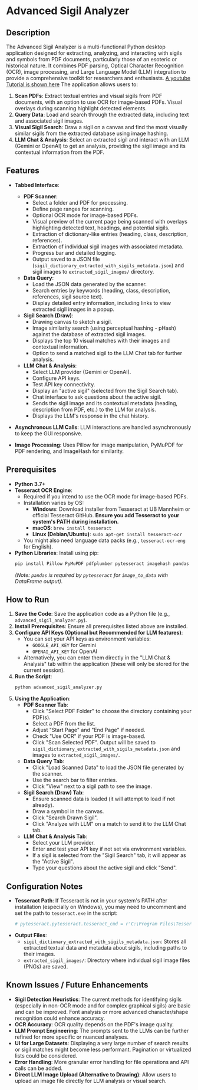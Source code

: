 # Advanced Sigil Analyzer

## Description

The Advanced Sigil Analyzer is a multi-functional Python desktop application designed for extracting, analyzing, and interacting with sigils and symbols from PDF documents, particularly those of an esoteric or historical nature. It combines PDF parsing, Optical Character Recognition (OCR), image processing, and Large Language Model (LLM) integration to provide a comprehensive toolkit for researchers and enthusiasts.
[A youtube Tutorial is shown here](https://youtu.be/VOzuVdyA3LQ)
The application allows users to:
1.  **Scan PDFs**: Extract textual entries and visual sigils from PDF documents, with an option to use OCR for image-based PDFs. Visual overlays during scanning highlight detected elements.
2.  **Query Data**: Load and search through the extracted data, including text and associated sigil images.
3.  **Visual Sigil Search**: Draw a sigil on a canvas and find the most visually similar sigils from the extracted database using image hashing.
4.  **LLM Chat & Analysis**: Select an extracted sigil and interact with an LLM (Gemini or OpenAI) to get an analysis, providing the sigil image and its contextual information from the PDF.

## Features

* **Tabbed Interface**:
    * **PDF Scanner**:
        * Select a folder and PDF for processing.
        * Define page ranges for scanning.
        * Optional OCR mode for image-based PDFs.
        * Visual preview of the current page being scanned with overlays highlighting detected text, headings, and potential sigils.
        * Extraction of dictionary-like entries (heading, class, description, references).
        * Extraction of individual sigil images with associated metadata.
        * Progress bar and detailed logging.
        * Output saved to a JSON file (`sigil_dictionary_extracted_with_sigils_metadata.json`) and sigil images to `extracted_sigil_images/` directory.
    * **Data Query**:
        * Load the JSON data generated by the scanner.
        * Search entries by keywords (heading, class, description, references, sigil source text).
        * Display detailed entry information, including links to view extracted sigil images in a popup.
    * **Sigil Search (Draw)**:
        * Drawing canvas to sketch a sigil.
        * Image similarity search (using perceptual hashing - pHash) against the database of extracted sigil images.
        * Displays the top 10 visual matches with their images and contextual information.
        * Option to send a matched sigil to the LLM Chat tab for further analysis.
    * **LLM Chat & Analysis**:
        * Select LLM provider (Gemini or OpenAI).
        * Configure API keys.
        * Test API key connectivity.
        * Display an "active sigil" (selected from the Sigil Search tab).
        * Chat interface to ask questions about the active sigil.
        * Sends the sigil image and its contextual metadata (heading, description from PDF, etc.) to the LLM for analysis.
        * Displays the LLM's response in the chat history.

* **Asynchronous LLM Calls**: LLM interactions are handled asynchronously to keep the GUI responsive.
* **Image Processing**: Uses Pillow for image manipulation, PyMuPDF for PDF rendering, and ImageHash for similarity.

## Prerequisites

* **Python 3.7+**
* **Tesseract OCR Engine**:
    * Required if you intend to use the OCR mode for image-based PDFs.
    * Installation varies by OS:
        * **Windows**: Download installer from Tesseract at UB Mannheim or official Tesseract GitHub. **Ensure you add Tesseract to your system's PATH during installation.**
        * **macOS**: `brew install tesseract`
        * **Linux (Debian/Ubuntu)**: `sudo apt-get install tesseract-ocr`
    * You might also need language data packs (e.g., `tesseract-ocr-eng` for English).
* **Python Libraries**: Install using pip:
    ```bash
    pip install Pillow PyMuPDF pdfplumber pytesseract imagehash pandas google-generativeai openai
    ```
    *(Note: `pandas` is required by `pytesseract` for `image_to_data` with DataFrame output).*

## How to Run

1.  **Save the Code**: Save the application code as a Python file (e.g., `advanced_sigil_analyzer.py`).
2.  **Install Prerequisites**: Ensure all prerequisites listed above are installed.
3.  **Configure API Keys (Optional but Recommended for LLM features)**:
    * You can set your API keys as environment variables:
        * `GOOGLE_API_KEY` for Gemini
        * `OPENAI_API_KEY` for OpenAI
    * Alternatively, you can enter them directly in the "LLM Chat & Analysis" tab within the application (these will only be stored for the current session).
4.  **Run the Script**:
    ```bash
    python advanced_sigil_analyzer.py
    ```
5.  **Using the Application**:
    * **PDF Scanner Tab**:
        * Click "Select PDF Folder" to choose the directory containing your PDF(s).
        * Select a PDF from the list.
        * Adjust "Start Page" and "End Page" if needed.
        * Check "Use OCR" if your PDF is image-based.
        * Click "Scan Selected PDF". Output will be saved to `sigil_dictionary_extracted_with_sigils_metadata.json` and images to `extracted_sigil_images/`.
    * **Data Query Tab**:
        * Click "Load Scanned Data" to load the JSON file generated by the scanner.
        * Use the search bar to filter entries.
        * Click "View" next to a sigil path to see the image.
    * **Sigil Search (Draw) Tab**:
        * Ensure scanned data is loaded (it will attempt to load if not already).
        * Draw a symbol in the canvas.
        * Click "Search Drawn Sigil".
        * Click "Analyze with LLM" on a match to send it to the LLM Chat tab.
    * **LLM Chat & Analysis Tab**:
        * Select your LLM provider.
        * Enter and test your API key if not set via environment variables.
        * If a sigil is selected from the "Sigil Search" tab, it will appear as the "Active Sigil".
        * Type your questions about the active sigil and click "Send".

## Configuration Notes

* **Tesseract Path**: If Tesseract is not in your system's PATH after installation (especially on Windows), you may need to uncomment and set the path to `tesseract.exe` in the script:
    ```python
    # pytesseract.pytesseract.tesseract_cmd = r'C:\Program Files\Tesseract-OCR\tesseract.exe' 
    ```
* **Output Files**:
    * `sigil_dictionary_extracted_with_sigils_metadata.json`: Stores all extracted textual data and metadata about sigils, including paths to their images.
    * `extracted_sigil_images/`: Directory where individual sigil image files (PNGs) are saved.

## Known Issues / Future Enhancements

* **Sigil Detection Heuristics**: The current methods for identifying sigils (especially in non-OCR mode and for complex graphical sigils) are basic and can be improved. Font analysis or more advanced character/shape recognition could enhance accuracy.
* **OCR Accuracy**: OCR quality depends on the PDF's image quality.
* **LLM Prompt Engineering**: The prompts sent to the LLMs can be further refined for more specific or nuanced analyses.
* **UI for Large Datasets**: Displaying a very large number of search results or sigil matches might become less performant. Pagination or virtualized lists could be considered.
* **Error Handling**: More granular error handling for file operations and API calls can be added.
* **Direct LLM Image Upload (Alternative to Drawing)**: Allow users to upload an image file directly for LLM analysis or visual search.

